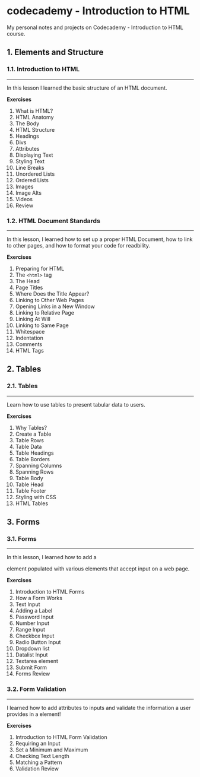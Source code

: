 # codecademy - Introduction to HTML
My personal notes and projects on Codecademy - Introduction to HTML course.

## 1. Elements and Structure

### 1.1. Introduction to HTML
---------------------
In this lesson I learned the basic structure of an HTML document.

**Exercises**
1. What is HTML?
2. HTML Anatomy
3. The Body
4. HTML Structure
5. Headings
6. Divs
7. Attributes
8. Displaying Text
9. Styling Text
10. Line Breaks
11. Unordered Lists
12. Ordered Lists
13. Images
14. Image Alts
15. Videos
16. Review

### 1.2. HTML Document Standards
---------------------
In this lesson, I learned how to set up a proper HTML Document, how to link to other pages, and how to format your code for readbility.

**Exercises**
1. Preparing for HTML
2. The `<html>` tag
3. The Head
4. Page Titles
5. Where Does the Title Appear?
6. Linking to Other Web Pages
7. Opening Links in a New Window
8. Linking to Relative Page
9. Linking At Will
10. Linking to Same Page
11. Whitespace
12. Indentation
13. Comments
14. HTML Tags

## 2. Tables

### 2.1. Tables
---------------------
Learn how to use tables to present tabular data to users.

**Exercises**
1. Why Tables?
2. Create a Table
3. Table Rows
4. Table Data
5. Table Headings
6. Table Borders
7. Spanning Columns
8. Spanning Rows
9. Table Body
10. Table Head
11. Table Footer
12. Styling with CSS
13. HTML Tables


## 3. Forms

### 3.1. Forms
---------------------
In this lesson, I learned how to add a <form> element populated with various elements that accept input on a web page.

**Exercises**
1. Introduction to HTML Forms
2. How a Form Works
3. Text Input
4. Adding a Label
5. Password Input
6. Number Input
7. Range Input
8. Checkbox Input
9. Radio Button Input
10. Dropdown list
11. Datalist Input
12. Textarea element
13. Submit Form
14. Forms Review


### 3.2. Form Validation
---------------------
I learned how to add attributes to inputs and validate the information a user provides in a <form> element!

**Exercises**
1. Introduction to HTML Form Validation
2. Requiring an Input
3. Set a Minimum and Maximum
4. Checking Text Length
5. Matching a Pattern
6. Validation Review
